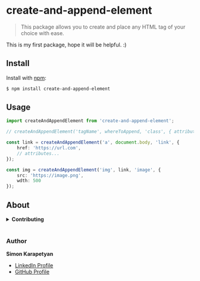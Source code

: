 # create-and-append-element
> This package allows you to create and place any HTML tag of your choice with ease.

This is my first package, hope it will be helpful. :)

## Install
Install with [npm](https://www.npmjs.com/):
```sh
$ npm install create-and-append-element
```

## Usage
```ts
import createAndAppendElement from 'create-and-append-element';

// createAndAppendElement('tagName', whereToAppend, 'class', { attribute: value })

const link = createAndAppendElement('a', document.body, 'link', {
    href: 'https://url.com',
    // attributes...
});

const img = createAndAppendElement('img', link, 'image', {
    src: 'https://image.png',
    wdth: 500
});
```

## About
<details>
<summary><strong>Contributing</strong></summary>
Pull requests and stars are always welcome. For bugs and feature requests, [please create an issue](https://github.com/simonK605/create-and-append-element/issues/new).
</details>

<br>

### Author
**Simon Karapetyan**
* [LinkedIn Profile](https://www.linkedin.com/in/simon-karapetyan-b048a61b5/)
* [GitHub Profile](https://github.com/simonK605)